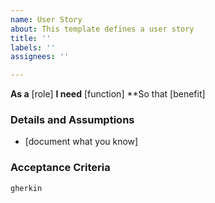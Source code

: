 ```yaml
---
name: User Story
about: This template defines a user story
title: ''
labels: ''
assignees: ''

---
```


**As a** [role]
**I need** [function]
**So that [benefit]

### Details and Assumptions
* [document what you know]

### Acceptance Criteria
    gherkin
